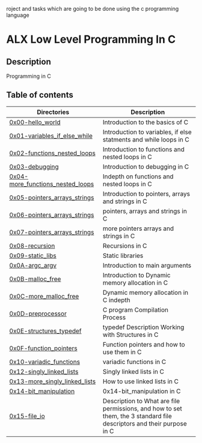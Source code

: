 roject and tasks which are going to be done using the c programming language
# ALX Low Level Programming In C
## Description
Programming in C
## Table of contents
Directories | Description
----------- | -----------
[0x00-hello_world](./0x00-hello_world) | Introduction to the basics of C
[0x01-variables_if_else_while](./0x01-variables_if_else_while) | Introduction to variables, if else statments and while loops in C
[0x02-functions_nested_loops](./0x02-functions_nested_loops) | Introduction to functions and nested loops in C
[0x03-debugging](./0x03-debugging) | Introduction to debugging in C
[0x04-more_functions_nested_loops](./0x04-more_functions_nested_loops) | Indepth on functions and nested loops in C
[0x05-pointers_arrays_strings](./0x05-pointers_arrays_strings) | Introduction to pointers, arrays and strings in C
[0x06-pointers_arrays_strings](./0x06-pointers_arrays_strings) | pointers, arrays and strings in C
[0x07-pointers_arrays_strings](./0x07-pointers_arrays_strings) | more pointers arrays and strings in C
[0x08-recursion](./0x08-recursion) | Recursions in C
[0x09-static_libs](./0x09-static_libraries) | Static libraries
[0x0A-argc_argv](./0x0A-argc_argv) | Introduction to main arguments
[0x0B-malloc_free](./0x0B-malloc_free) | Introduction to Dynamic memory allocation in C
[0x0C-more_malloc_free](./0x0C-more_malloc_free) | Dynamic memory allocation in C indepth
[0x0D-preprocessor](./0x0D-preprocessor) | C program Compilation Process
[0x0E-structures_typedef](./0x0E-structures_typedef) | typedef Description Working with Structures in C
[0x0F-function_pointers](./0x0F-function_pointers) | Function pointers and how to use them in C
[0x10-variadic_functions](./0x10-variadic_functions) | variadic functions in C
[0x12-singly_linked_lists](./0x12-singly_linked_lists) | Singly linked lists in C
[0x13-more_singly_linked_lists](./0x13-more_singly_linked_lists) | How to use linked lists in C
[0x14-bit_manipulation](./0x14-bit_manipulation) | 0x14-bit_manipulation in C
[0x15-file_io](./0x15-file_io) | Description to What are file permissions, and how to set them, the 3 standard file descriptors and their purpose in C
